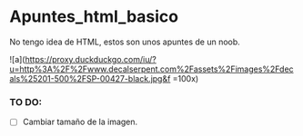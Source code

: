 # Apuntes_html_basico
No tengo idea de HTML, estos son unos apuntes de un noob.

![a](https://proxy.duckduckgo.com/iu/?u=http%3A%2F%2Fwww.decalserpent.com%2Fassets%2Fimages%2Fdecals%25201-500%2FSP-00427-black.jpg&f =100x)

### TO DO: 
- [ ] Cambiar tamaño de la imagen.
